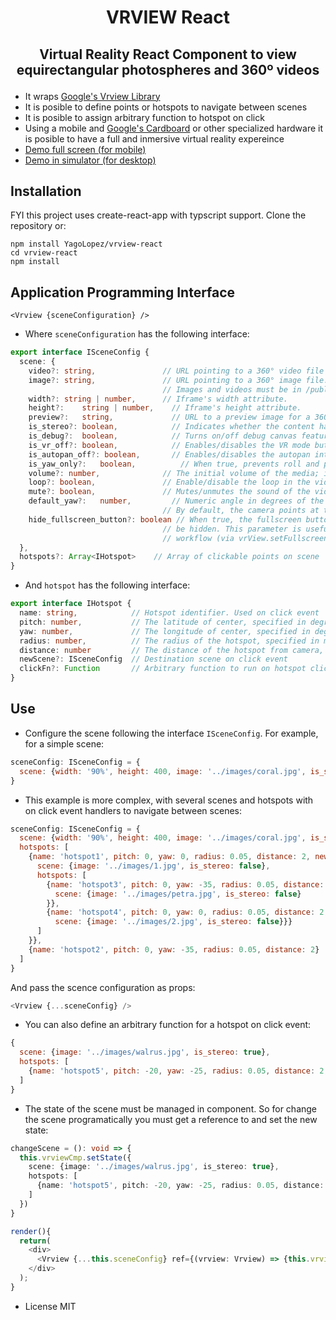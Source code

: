# <p align="center">VRVIEW React</p>

## <p align="center">Virtual Reality React Component to view equirectangular photospheres and 360º videos</p>

- It wraps <a href="https://developers.google.com/vr/concepts/vrview" target="_blank">Google's Vrview Library</a>
- It is posible to define points or hotspots to navigate between scenes
- It is posible to assign arbitrary function to hotspot on click
- Using a mobile and <a href="https://vr.google.com/cardboard/" target="_blank">Google's Cardboard</a>
or other specialized hardware it is posible to have a full and inmersive virtual reality expereince
- <a href="https://yagolopez.js.org/vrview-react/build/" target="_blank">Demo full screen (for mobile)</a>
- <a href="http://mobiletest.me/htc_one_emulator/?u=https://yagolopez.js.org/vrview-react/build/"
  target="_blank">Demo in simulator (for desktop)</a>

## Installation

FYI this project uses create-react-app with typscript support. Clone the repository or:

```shell
npm install YagoLopez/vrview-react
cd vrview-react
npm install
```

## Application Programming Interface

```reactjs
<Vrview {sceneConfiguration} />
```

- Where `sceneConfiguration` has the following interface:

```typescript
export interface ISceneConfig {
  scene: {
    video?: string,               // URL pointing to a 360° video file or an adaptive streaming manifest file (.mpd or .m3u8).
    image?: string,               // URL pointing to a 360° image file. Exactly one video or image is required.
                                  // Images and videos must be in /public directory
    width?:	string | number,      // Iframe's width attribute.
    height?:	string | number,    // Iframe's height attribute.
    preview?:	string,	            // URL to a preview image for a 360º scene (video/image).
    is_stereo?:	boolean,	        // Indicates whether the content has stereo format or not.
    is_debug?:	boolean,	        // Turns on/off debug canvas features (like showing the FPS meter).
    is_vr_off?:	boolean,	        // Enables/disables the VR mode button.
    is_autopan_off?: boolean,	    // Enables/disables the autopan introduction on desktop.
    is_yaw_only?:	boolean,	      // When true, prevents roll and pitch. This is intended for stereo panoramas.
    volume?: number,              // The initial volume of the media; it ranges between 0 and 1; zero equals muted.
    loop?: boolean,               // Enable/disable the loop in the video
    mute?: boolean,               // Mutes/unmutes the sound of the video
    default_yaw?:	number,	        // Numeric angle in degrees of the initial heading for scene.
                                  // By default, the camera points at the center of the image.
    hide_fullscreen_button?: boolean // When true, the fullscreen button contained inside the VR View iframe will
                                  // be hidden. This parameter is useful if the user wants to use VR View's fullscreen
                                  // workflow (via vrView.setFullscreen() callback) with an element outside the iframe.
  },
  hotspots?: Array<IHotspot>    // Array of clickable points on scene
}
```

- And `hotspot` has the following interface:

```typescript
export interface IHotspot {
  name: string,            // Hotspot identifier. Used on click event
  pitch: number,           // The latitude of center, specified in degrees, between -90 and 90, with 0 at the horizon.
  yaw: number,             // The longitude of center, specified in degrees, between -180 and 180, with 0 at the image center.
  radius: number,          // The radius of the hotspot, specified in meters.
  distance: number         // The distance of the hotspot from camera, specified in meters.
  newScene?: ISceneConfig  // Destination scene on click event
  clickFn?: Function       // Arbitrary function to run on hotspot click event
}
```

## Use

- Configure the scene following the interface `ISceneConfig`. For example, for a simple scene:

```javascript
sceneConfig: ISceneConfig = {
  scene: {width: '90%', height: 400, image: '../images/coral.jpg', is_stereo: true, is_debug: true}
}
```

- This example is more complex, with several scenes and hotspots with on click event handlers to navigate between
scenes:

```javascript
sceneConfig: ISceneConfig = {
  scene: {width: '90%', height: 400, image: '../images/coral.jpg', is_stereo: true, is_debug: true},
  hotspots: [
    {name: 'hotspot1', pitch: 0, yaw: 0, radius: 0.05, distance: 2, newScene: {
      scene: {image: '../images/1.jpg', is_stereo: false},
      hotspots: [
        {name: 'hotspot3', pitch: 0, yaw: -35, radius: 0.05, distance: 2, newScene: {
          scene: {image: '../images/petra.jpg', is_stereo: false}
        }},
        {name: 'hotspot4', pitch: 0, yaw: 0, radius: 0.05, distance: 2, newScene: {
          scene: {image: '../images/2.jpg', is_stereo: false}}}
      ]
    }},
    {name: 'hotspot2', pitch: 0, yaw: -35, radius: 0.05, distance: 2}
  ]
}
```

And pass the scence configuration as props:

```typescript
<Vrview {...sceneConfig} />
```

- You can also define an arbitrary function for a hotspot on click event:

```javascript
{
  scene: {image: '../images/walrus.jpg', is_stereo: true},
  hotspots: [
    {name: 'hotspot5', pitch: -20, yaw: -25, radius: 0.05, distance: 2, clickFn: () => alert('Function executed')}
  ]
}
```

- The state of the scene must be managed in <Vrview/> component. So for change the scene programatically you must get
a reference to <Vrview/> and set the new state:

```typescript
changeScene = (): void => {
  this.vrviewCmp.setState({
    scene: {image: '../images/walrus.jpg', is_stereo: true},
    hotspots: [
      {name: 'hotspot5', pitch: -20, yaw: -25, radius: 0.05, distance: 2, clickFn: () => alert('Function executed')}
    ]
  })
}

render(){
  return(
    <div>
      <Vrview {...this.sceneConfig} ref={(vrview: Vrview) => {this.vrviewCmp = vrview}} />
    </div>
  );
}
```

- License MIT